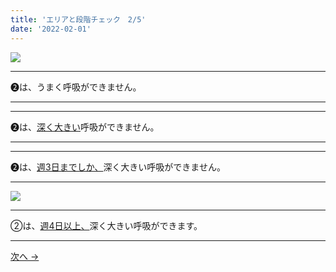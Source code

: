 ```yaml
---
title: 'エリアと段階チェック　2/5'
date: '2022-02-01'
---
```

![](/images/012_1.jpg)
***
➋は、うまく呼吸ができません。  
***
***
➋は、[深く大きい]()呼吸ができません。   
***
***
➋は、[週3日までしか、]()深く大きい呼吸ができません。   
***
![](/images/012_2.jpg)
***
②は、[週4日以上、]()深く大きい呼吸ができます。
***
[ 次へ → ](/posts/0-1233)
